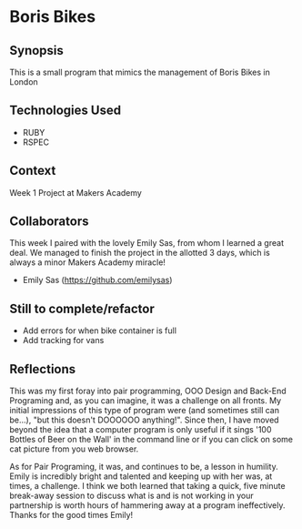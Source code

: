 Boris Bikes
=======================

## Synopsis

This is a small program that mimics the management of Boris Bikes in London 

## Technologies Used

- RUBY
- RSPEC

## Context

Week 1 Project at Makers Academy

## Collaborators

This week I paired with the lovely Emily Sas, from whom I learned a great deal. 
We managed to finish the project in the allotted 3 days, which is always a minor Makers Academy miracle! 

- Emily Sas (https://github.com/emilysas)

## Still to complete/refactor

- Add errors for when bike container is full 
- Add tracking for vans 

## Reflections

This was my first foray into pair programming, OOO Design and Back-End Programing and, as you can imagine, it was a challenge on all fronts. 
My initial impressions of this type of program were (and sometimes still can be...), "but this doesn't DOOOOOO anything!". Since then, I have 
moved beyond the idea that a computer program is only useful if it sings '100 Bottles of Beer on the Wall' in the command line
or if you can click on some cat picture from you web browser. 

As for Pair Programing, it was, and continues to be, a lesson in humility. Emily is incredibly bright and talented and keeping up with her 
was, at times, a challenge. I think we both learned that taking a quick, five minute break-away session to discuss what is and is not working 
in your partnership is worth hours of hammering away at a program ineffectively. Thanks for the good times Emily!

